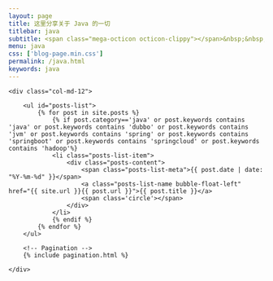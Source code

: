 ```yaml
---
layout: page
title: 这里分享关于 Java 的一切
titlebar: java
subtitle: <span class="mega-octicon octicon-clippy"></span>&nbsp;&nbsp; Java 系列文章
menu: java
css: ['blog-page.min.css']
permalink: /java.html
keywords: java
---
```


<div class="row">

    <div class="col-md-12">

        <ul id="posts-list">
            {% for post in site.posts %}
                {% if post.category=='java' or post.keywords contains 'java' or post.keywords contains 'dubbo' or post.keywords contains 'jvm' or post.keywords contains 'spring' or post.keywords contains 'springboot' or post.keywords contains 'springcloud' or post.keywords contains 'hadoop'%}
                <li class="posts-list-item">
                    <div class="posts-content">
                        <span class="posts-list-meta">{{ post.date | date: "%Y-%m-%d" }}</span>
                        <a class="posts-list-name bubble-float-left" href="{{ site.url }}{{ post.url }}">{{ post.title }}</a>
                        <span class='circle'></span>
                    </div>
                </li>
                {% endif %}
            {% endfor %}
        </ul> 

        <!-- Pagination -->
        {% include pagination.html %}

    </div>

</div>
<script>
    $(document).ready(function(){

        // Enable bootstrap tooltip
        $("body").tooltip({ selector: '[data-toggle=tooltip]' });

    });
</script>